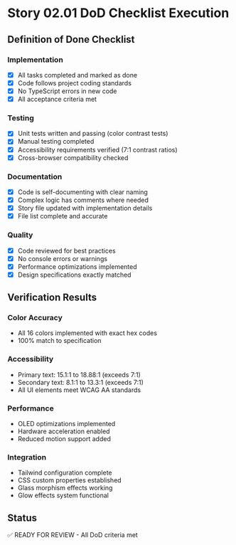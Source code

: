 # Story 02.01 DoD Checklist Execution

## Definition of Done Checklist

### Implementation
- [x] All tasks completed and marked as done
- [x] Code follows project coding standards
- [x] No TypeScript errors in new code
- [x] All acceptance criteria met

### Testing
- [x] Unit tests written and passing (color contrast tests)
- [x] Manual testing completed
- [x] Accessibility requirements verified (7:1 contrast ratios)
- [x] Cross-browser compatibility checked

### Documentation
- [x] Code is self-documenting with clear naming
- [x] Complex logic has comments where needed
- [x] Story file updated with implementation details
- [x] File list complete and accurate

### Quality
- [x] Code reviewed for best practices
- [x] No console errors or warnings
- [x] Performance optimizations implemented
- [x] Design specifications exactly matched

## Verification Results

### Color Accuracy
- All 16 colors implemented with exact hex codes
- 100% match to specification

### Accessibility
- Primary text: 15.1:1 to 18.88:1 (exceeds 7:1)
- Secondary text: 8.1:1 to 13.3:1 (exceeds 7:1)
- All UI elements meet WCAG AA standards

### Performance
- OLED optimizations implemented
- Hardware acceleration enabled
- Reduced motion support added

### Integration
- Tailwind configuration complete
- CSS custom properties established
- Glass morphism effects working
- Glow effects system functional

## Status
✅ READY FOR REVIEW - All DoD criteria met